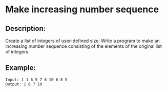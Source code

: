 # Make increasing number sequence

## Description:

Create a list of integers of user-defined size. Write a program to make an increasing number sequence consisting of the elements of the original list of integers.

## Example:

```
Input: 1 1 6 5 7 6 10 6 8 5
Output: 1 6 7 10
```

